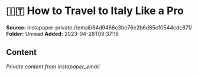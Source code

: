 # 🇮🇹 How to Travel to Italy Like a Pro

**Source:** instapaper-private://email/84d9466c3be76e2b6d85cf0544cdc87f/
**Folder:** Unread
**Added:** 2023-04-28T09:37:18




## Content
*Private content from instapaper_email*
